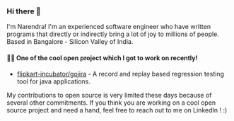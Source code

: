 ### Hi there 👋

I'm Narendra! I'm an experienced software engineer who have written programs that directly or indirectly bring a lot of joy to millions of people. Based in Bangalore - Silicon Valley of India.

#### 👨‍💻 One of the cool open project which I got to work on recently!
- [flipkart-incubator/gojira](https://github.com/flipkart-incubator/gojira) - A record and replay based regression testing tool for java applications.

My contributions to open source is very limited these days because of several other commitments. If you think you are working on a cool open source project and need a hand, feel free to reach out to me on LinkedIn ! :)
